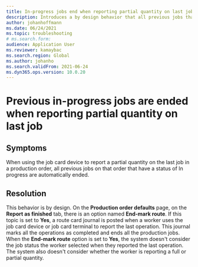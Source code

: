 ```yaml
--- 
title: In-progress jobs end when reporting partial quantity on last job 
description: Introduces a by design behavior that all previous jobs that have status of In progress are ended when using the job card device to report partial quantity on the last job in a production order.
author: johanhoffmann 
ms.date: 06/24/2021 
ms.topic: troubleshooting 
# ms.search.form: 
audience: Application User 
ms.reviewer: kamaybac 
ms.search.region: Global 
ms.author: johanho 
ms.search.validFrom: 2021-06-24 
ms.dyn365.ops.version: 10.0.20 
--- 
```


# Previous in-progress jobs are ended when reporting partial quantity on last job

## Symptoms

When using the job card device to report a partial quantity on the last job in a production order, all previous jobs on that order that have a status of In progress are automatically ended.

## Resolution

This behavior is by design. On the **Production order defaults** page, on the **Report as finished** tab, there is an option named **End-mark route**. If this topic is set to **Yes**, a route card journal is posted when a worker uses the job card device or job card terminal to report the last operation. This journal marks all the operations as completed and ends all the production jobs. When the **End-mark route** option is set to **Yes**, the system doesn't consider the job status the worker selected when they reported the last operation. The system also doesn't consider whether the worker is reporting a full or partial quantity.
